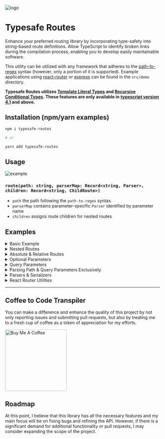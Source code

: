 <img title="logo" src="logo.png" />

# Typesafe Routes

Enhance your preferred routing library by incorporating type-safety into string-based route definitions. Allow TypeScript to identify broken links during the compilation process, enabling you to develop easily maintainable software.

This utility can be utilized with any framework that adheres to the [path-to-regex](https://github.com/pillarjs/path-to-regexp) syntax (however, only a portion of it is supported). Example applications using [react-router](https://reacttraining.com/react-router/) or [express](https://expressjs.com/) can be found in the `src/demo` directory.

**Typesafe Routes utilizes [Template Literal Types](https://devblogs.microsoft.com/typescript/announcing-typescript-4-1-beta/#template-literal-types) and [Recursive Conditional Types](https://devblogs.microsoft.com/typescript/announcing-typescript-4-1-beta/#recursive-conditional-types). These features are only available in [typescript version 4.1](https://github.com/microsoft/TypeScript/issues/40124) and above.**

## Installation (npm/yarn examples)

``` sh
npm i typesafe-routes

# or

yarn add typesafe-routes
```

## Usage

![example](assets/usage.gif)

### `route(path: string, parserMap: Record<string, Parser>, children: Record<string, ChildRoute>)`

* `path` the path following the `path-to-regex` syntax.
* `parserMap` contains parameter-specific `Parser` identified by parameter name
* `children` assigns route children for nested routes

## Examples

<details>
  <summary>Basic Example</summary>

  ``` ts
  import { route, stringParser } from "typesafe-routes";

  const accountRoute = route("/account/:accountId", {
    accountId: stringParser, // parser implicitly defines the type (string) of 'accountId'
  }, {});

  // serialisation:
  accountRoute({ accountId: "5c9f1e79e96c" }).$
  // => "/account/5c9f1e79e96c"

  // parsing:
  accountRoute.parseParams({ accountId: "123"}).$
  // => { accountId: "123" }
  ```

  The `stringParser` is likely the most widely used parser/serializer, however, the module also includes `intParser`, `floatParser`, `dateParser`, and `booleanParser`. You are not restricted to these options and can implement your own custom parser/serializer by following the `Parser<T>` interface. More information on this topic can be found further down the page.
</details>

<details>
  <summary>Nested Routes</summary>
  
  ``` ts
  import { route } from "typesafe-routes";

  const detailsRoute = route("details", {}, {})
  const settingsRoute = route("settings", {}, { detailsRoute });
  const accountRoute = route("/account", {}, { settingsRoute });

  accountRoute({}).settingsRoute({}).detailsRoute({}).$
  // => "/account/settings/details"
  ```
</details>

<details>
  <summary>Absolute & Relative Routes</summary>

  ``` ts
  import { route } from "typesafe-routes";

  const invoice = route(":invoiceId", { invoiceId: intParser }, {});

  const invoices = route("invoices", {}, { invoice });

  const sales = route("sales", {}, { invoices });

  const home = route("/", {}, { sales }); // root route prefixed with a "/"

  // absolute routes:
  home({}).sales({}).invoices({}).invoice({invoiceId: 1234}).$ // => "/sales/invoices/1234"
  home({}).sales({}).invoices({}).$ // => "/sales/invoices"
  home({}).sales({}).$ // => "/sales"
  home({}).$ // => "/"

  // relative routes
  sales({}).invoices({}).invoice({invoiceId: 5678}).$ // => "sales/invoices/5678"
  invoices({}).invoice({invoiceId: 8765}).$ // => "invoices/8765"
  invoice({invoiceId: 4321}).$ // => "4321"

  ```
</details>

<details>
  <summary>Optional Parameters</summary>

  Parameters can be suffixed with a question mark (?) to make a parameter optional.

  ``` ts
  import { route, intParser } from "typesafe-routes";

  const userRoute = route("/user/:userId/:groupId?", {
    userId: intParser,
    groupId: intParser // parser is required also required for optional parameters
  }, {});

  userRoute({ userId: 342 }).$ // groupId is optional
  // => "/user/342"
  userRoute({ userId: 5453, groupId: 5464 }).$
  // => "/user/5453/5464"
  userRoute({ groupId: 464 }).$
  // => error because userId is missing

  // parsing:
  userRoute.parseParams({ userId: "65", groupId: "212" });
  // returns { userId: 6, groupId: 12 }
  ```

</details>

<details>
  <summary>Query Parameters</summary>

  Parameters can be prefixed with `&` to make the parameter a query parameter.

  ``` ts
  import { route, intParser } from "typesafe-routes";

  const usersRoute = route("/users&:start&:limit", {
    start: intParser,
    limit: intParser,
  }, {});

  usersRoute({ start: 10, limit: 20 }).$
  // returns "/users?start=10&limit=20"
  ```

  When serialising nested routes the query params of a parent route are always being appended to the end of the locator string.

  ``` ts
  import { route, intParser } from "typesafe-routes";

  const settingsRoute = route("/settings&:expertMode", {
    expertMode: booleanParser,
  }, {});

  const usersRoute = route("/users&:start&:limit", {
    start: intParser,
    limit: intParser,
  }, {
    settingsRoute
  });

  usersRoute({ start: 10, limit: 20 }).settingsRoute({ expertMode: true })$
  // returns "/users/settings?expertMode=true&start=10&limit=20"

  userRoute.parseParams({ start: "10", limit: "20", expertMode: "false" });
  // returns { start: 10, limit: 20, expertMode: false }
  ```

</details>

<details>
  <summary>Parsing Path & Query Parameters Exclusively</summary>

  Specific paremeter types can be rendered exclusively by using the corresponding parsing utility.
  
  - `parsePathParams` for exclusively parsing the path parameters
  - `parseQueryParams` for only parsing query params
  - `parseParams` for parsing **all** parameters.

  ``` ts
  import { route, intParser } from "typesafe-routes";

  const usersRoute = route("/users/:userId&:groupId", {
    userId: intParser,
    groupId: intParser,
  }, {});

  userRoute.parseParams({ userId: "10", groupId: "20" });
  // returns { userId: 10, groupId: 20 }

  userRoute.parsePathParams({ userId: "10", groupId: "20" });
  // returns { userId: 10 }

  userRoute.parseQueryParams({ userId: "10", groupId: "20" });
  // returns { groupId: 20 }
  ```

</details>

<details>
  <summary>Parsers &amp; Serializers</summary>

  If you need to parse/serialize other datatypes than primitive types or dates or the build-in parsers don't meet your requirements for some reason you can create your own parsers with a few lines of code. The `Parser<T>` interface that helps yo to achieve that is defined as followed:

  ``` ts
  interface Parser<T> {
    parse: (s: string) => T;
    serialize: (x: T) => string;
  }
  ```

  The next example shows the implementation and usage of a typesafe `Vector2D` parser/serializer.

  ``` ts
  import { Parser, route } from "typesafe-routes";

  interface Vector2D {
    x: number;
    y: number;
  };

  const vectorParser: Parser<Vector2D> = {
    serialize: (v) => btoa(JSON.stringify(v)),
    parse: (s) => JSON.parse(atob(s)),
  };

  const mapRoute = route("/map&:pos", { pos: vectorParser }, {});

  mapRoute({ pos: { x: 1, y: 0 }}).$;
  // returns "/map?pos=eyJ4IjoxLCJ5IjowfQ%3D%3D"

  vectorParser.parseParams({pos: "eyJ4IjoxLCJ5IjowfQ=="})
  // returns { pos: { x: 1, y: 0 }}
  ```

</details>

<details>
  <summary>React Router Utilities</summary>

  #### `useRouteParams(route: RouteNode)`<br/> `useRouteQueryParams(route: RouteNode)`<br/> `useRoutePathParams(route: RouteNode)`

  The `useRouteParams` hook relies on the `useParams` hook from the optional dependency `react-router-dom`. Unlike `useParams`, the `useRouteParams` function additionally parses [`query strings`](https://developer.mozilla.org/en-US/docs/Web/API/Location/search) using [`qs`](github.com/ljharb/qs).

  ``` ts
  import { route, useRouteParams } from "typesafe-routes/react-router";

  const topicRoute = route("/:topicId&:limit?", {
    topicId: stringParser,
    limit: floatParser,
  }, {});

  const Component = () => {
    const params = useRouteParams(topicRoute); // { topicId, limit }
    const queryParams = useRouteQueryParams(topicRoute); // { limit }
    const pathParams = useRoutePathParams(topicRoute); // { topicId }

    return <>{...}</>;
  }
  ```

  #### `<Link>` and `<NavLink>`

  Same as the original `<Link>` and `<NavLink>` from `react-router-dom` but require the `to` property to be a route:

  ``` ts
  import { route, Link, NavLink } from "typesafe-routes/react-router";

  const topicRoute = route("/topic", {}, {});

  <Link to={topicRoute({})}>Topic</Link>
  <NavLink to={topicRoute({})}>Topic</NavLink>

  <Link to="/topic">Topic</Link> // error "to" prop can't be string 
  <NavLink to="/topic">Topic</NavLink> // error "to" prop can't be string 
  ```

  #### `template`

  `typesafe-routes` implements a subset of template syntax of `react-router` and thus is compatible with it. But since specifying additional query params would break the compatibility (`react-router` doesn't understand the `&` prefix) the `.template` property doesn't contain any of such parameters and can be used to define router in your `react-router` app:

  ``` ts
  import { route } from "typesafe-routes";

  const topicRoute = route("/:topicId&:limit?", {
    topicId: stringParser,
    limit: floatParser,
  }, {});

  <Route path={topicRoute.template}> // template only contains the "/:topicId" path
    <Topic />
  </Route>
  ```

</details>

---

## Coffee to Code Transpiler

You can make a difference and enhance the quality of this project by not only reporting issues and submitting pull requests, but also by treating me to a fresh cup of coffee as a token of appreciation for my efforts.

<a href="https://www.buymeacoffee.com/kruschid" target="_blank"><img width="200px" src="https://cdn.buymeacoffee.com/buttons/v2/default-orange.png" alt="Buy Me A Coffee" ></a>

## Roadmap

At this point, I believe that this library has all the necessary features and my main focus will be on fixing bugs and refining the API. However, if there is a significant demand for additional functionality or pull requests, I may consider expanding the scope of the project.
